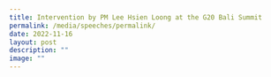 ```yaml
---
title: Intervention by PM Lee Hsien Loong at the G20 Bali Summit
permalink: /media/speeches/permalink/
date: 2022-11-16
layout: post
description: ""
image: ""
---
```

